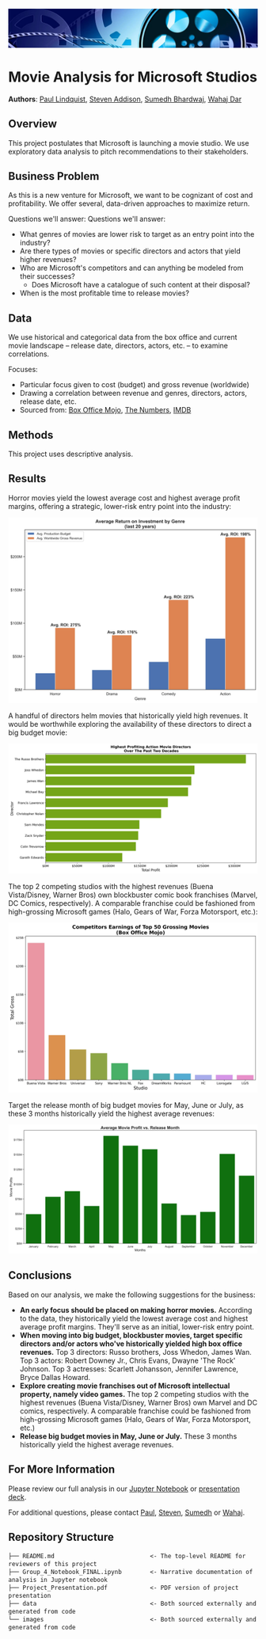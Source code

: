 ![banner_image](./images/banner-949931_1280.jpg)
# Movie Analysis for Microsoft Studios

**Authors**: [Paul Lindquist](https://www.linkedin.com/in/paul-lindquist/), [Steven Addison](https://www.linkedin.com/in/addisonse/), [Sumedh Bhardwaj](https://www.linkedin.com/in/sumedh-bhardwaj-932767202/), [Wahaj Dar](https://www.linkedin.com/in/wahaj-dar-/)

## Overview
This project postulates that Microsoft is launching a movie studio. We use exploratory data analysis to pitch recommendations to their stakeholders.

## Business Problem
As this is a new venture for Microsoft, we want to be cognizant of cost and profitability. We offer several, data-driven approaches to maximize return.

Questions we'll answer:
Questions we'll answer:
* What genres of movies are lower risk to target as an entry point into the industry?
* Are there types of movies or specific directors and actors that yield higher revenues?
* Who are Microsoft's competitors and can anything be modeled from their successes?
    * Does Microsoft have a catalogue of such content at their disposal?
* When is the most profitable time to release movies?

## Data
We use historical and categorical data from the box office and current movie landscape – release date, directors, actors, etc. – to examine correlations.

Focuses:
* Particular focus given to cost (budget) and gross revenue (worldwide)
* Drawing a correlation between revenue and genres, directors, actors, release date, etc.
* Sourced from: [Box Office Mojo](https://www.boxofficemojo.com/), [The Numbers](https://www.the-numbers.com/), [IMDB](https://www.imdb.com/)

## Methods
This project uses descriptive analysis.

## Results
Horror movies yield the lowest average cost and highest average profit margins, offering a strategic, lower-risk entry point into the industry:

![graph1](./images/roi_by_genre.jpg)

A handful of directors helm movies that historically yield high revenues. It would be worthwhile exploring the availability of these directors to direct a big budget movie:

![graph2](./images/stevendirectorfig.jpg)

The top 2 competing studios with the highest revenues (Buena Vista/Disney, Warner Bros) own blockbuster comic book franchises (Marvel, DC Comics, respectively). A comparable franchise could be fashioned from high-grossing Microsoft games (Halo, Gears of War, Forza Motorsport, etc.):

![graph3](./images/sumedhstudioupdfig.jpg)

Target the release month of big budget movies for May, June or July, as these 3 months historically yield the highest average revenues:

![graph4](./images/average_profit_release_month.jpg)

## Conclusions
Based on our analysis, we make the following suggestions for the business:

* **An early focus should be placed on making horror movies.** According to the data, they historically yield the lowest average cost and highest average profit margins. They'll serve as an initial, lower-risk entry point.
* **When moving into big budget, blockbuster movies, target specific directors and/or actors who've historically yielded high box office revenues.** Top 3 directors: Russo brothers, Joss Whedon, James Wan. Top 3 actors: Robert Downey Jr., Chris Evans, Dwayne 'The Rock' Johnson. Top 3 actresses: Scarlett Johansson, Jennifer Lawrence, Bryce Dallas Howard.
* **Explore creating movie franchises out of Microsoft intellectual property, namely video games.** The top 2 competing studios with the highest revenues (Buena Vista/Disney, Warner Bros) own Marvel and DC comics, respectively. A comparable franchise could be fashioned from high-grossing Microsoft games (Halo, Gears of War, Forza Motorsport, etc.)
* **Release big budget movies in May, June or July.** These 3 months historically yield the highest average revenues.

## For More Information
Please review our full analysis in our [Jupyter Notebook](./Group_4_Notebook_FINAL.ipynb) or [presentation deck](./Project_Presentation.pdf).

For additional questions, please contact [Paul](mailto:paullindquist@fastmail.com), [Steven](mailto:steven.e.addison@gmail.com), [Sumedh](mailto:sumedhubhardwaj@yahoo.com) or [Wahaj](mailto:wahajdar95@gmail.com).

## Repository Structure
```
├── README.md                           <- The top-level README for reviewers of this project
├── Group_4_Notebook_FINAL.ipynb        <- Narrative documentation of analysis in Jupyter notebook
├── Project_Presentation.pdf            <- PDF version of project presentation
├── data                                <- Both sourced externally and generated from code
└── images                              <- Both sourced externally and generated from code
```
